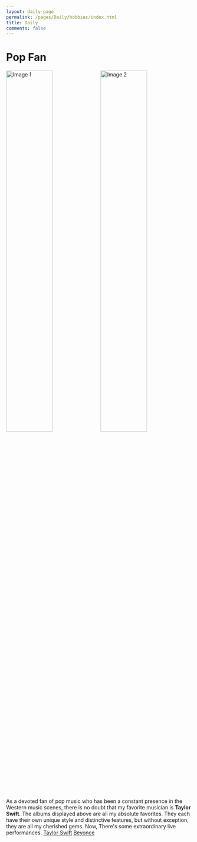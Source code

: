 ```yaml
---
layout: daily-page
permalink: /pages/Daily/hobbies/index.html
title: Daily
comments: false
---
```


# Pop Fan

<html>
<head>
<style>
  .image-container {
    white-space: nowrap; /* 防止图片换行 */
    overflow-x: scroll; /* 水平滚动条 */
    width: 100%; /* 宽度占满容器 */
  }

  .image-container img {
    display: inline-block; /* 图片在同一水平线上 */
    max-width: 100%; /* 图片不超过容器宽度 */
    height: auto; /* 保持纵横比 */
  }
</style>
</head>
<body>

<div class="image-container">
  <img src="https://cryoushiwo.oss-cn-hangzhou.aliyuncs.com/daily/202409072150711.jpg" alt="Image 1" style="width: 50%; height: 50%;">
  <img src="https://cryoushiwo.oss-cn-hangzhou.aliyuncs.com/daily/202409072152248.jpg" alt="Image 2" style="width: 50%; height: 50%;">
  <img src="https://cryoushiwo.oss-cn-hangzhou.aliyuncs.com/daily/202409072152062.jpg" alt="Image 3" style="width: 50%; height: 50%;">
  <img src="https://cryoushiwo.oss-cn-hangzhou.aliyuncs.com/daily/202409072152465.jpg" alt="Image 4" style="width: 50%; height: 50%;">
  <img src="https://cryoushiwo.oss-cn-hangzhou.aliyuncs.com/daily/202409072153647.jpg" alt="Image 5" style="width: 50%; height: 50%;">
  <img src="https://cryoushiwo.oss-cn-hangzhou.aliyuncs.com/daily/202409072153478.jpg" alt="Image 6" style="width: 50%; height: 50%;">
  <img src="https://cryoushiwo.oss-cn-hangzhou.aliyuncs.com/daily/202409072153033.jpg" alt="Image 7" style="width: 50%; height: 50%;">
</div>
</body>
</html>

As a devoted fan of pop music who has been a constant presence in the Western music scenes, there is no doubt that my favorite musician is **Taylor Swift**. The albums displayed above are all my absolute favorites. They each have their own unique style and distinctive features, but without exception, they are all my cherished gems. Now, There's some extraordinary live performances. [Taylor Swift](https://www.youtube.com/watch?v=P5JLMp08GC0) [Beyonce](https://www.youtube.com/watch?v=suIg9kTGBVI)